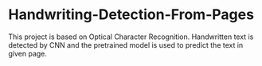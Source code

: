 # Handwriting-Detection-From-Pages
This project is based on Optical Character Recognition.  Handwritten text is detected by CNN and the pretrained model is used to predict the text in given page. 
